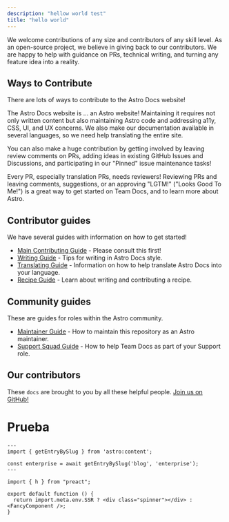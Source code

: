 ```yaml
---
description: "hellow world test"
title: "hello world"
---
```


We welcome contributions of any size and contributors of any skill level. As an open-source project, we believe in giving back to our contributors. We are happy to help with guidance on PRs, technical writing, and turning any feature idea into a reality.

## Ways to Contribute

There are lots of ways to contribute to the Astro Docs website!

The Astro Docs website is ... an Astro website! Maintaining it requires not only written content but also maintaining Astro code and addressing a11y, CSS, UI, and UX concerns. We also make our documentation available in several languages, so we need help translating the entire site.

You can also make a huge contribution by getting involved by leaving review comments on PRs, adding ideas in existing GitHub Issues and Discussions, and participating in our "Pinned" issue maintenance tasks!

Every PR, especially translation PRs, needs reviewers! Reviewing PRs and leaving comments, suggestions, or an approving "LGTM!" ("Looks Good To Me!") is a great way to get started on Team Docs, and to learn more about Astro.

## Contributor guides

We have several guides with information on how to get started!

- [Main Contributing Guide](https://github.com/withastro/docs/blob/main/CONTRIBUTING.md) - Please consult this first!
- [Writing Guide](https://github.com/withastro/docs/blob/main/WRITING.md) - Tips for writing in Astro Docs style.
- [Translating Guide](https://github.com/withastro/docs/blob/main/TRANSLATING.md) - Information on how to help translate Astro Docs into your language.
- [Recipe Guide](https://github.com/withastro/docs/blob/main/RECIPES.md) - Learn about writing and contributing a recipe.

## Community guides

These are guides for roles within the Astro community.

- [Maintainer Guide](https://github.com/withastro/docs/blob/main/MAINTAINERS.md) - How to maintain this repository as an Astro maintainer.
- [Support Squad Guide](https://github.com/withastro/docs/blob/main/SUPPORTSQUAD.md) - How to help Team Docs as part of your Support role.

## Our contributors

These `docs` are brought to you by all these helpful people. [Join us on GitHub!](https://github.com/withastro/docs)

# Prueba

```astro
---
import { getEntryBySlug } from 'astro:content';

const enterprise = await getEntryBySlug('blog', 'enterprise');
---
```

```tsx
import { h } from "preact";

export default function () {
  return import.meta.env.SSR ? <div class="spinner"></div> : <FancyComponent />;
}
```
